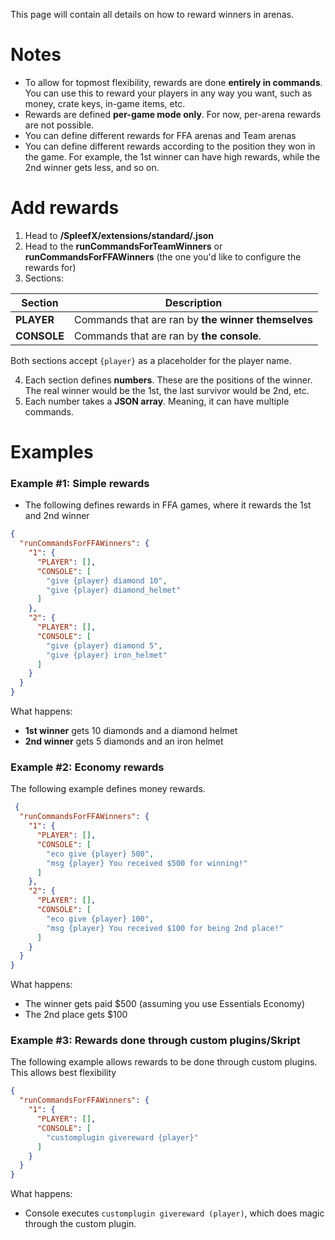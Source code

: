 This page will contain all details on how to reward winners in arenas.

# Notes
 - To allow for topmost flexibility, rewards are done **entirely in commands**. You can use this to reward your players in any way you want, such as money, crate keys, in-game items, etc.
 - Rewards are defined **per-game mode only**. For now, per-arena rewards are not possible.
 - You can define different rewards for FFA arenas and Team arenas 
 - You can define different rewards according to the position they won in the game. For example, the 1st winner can have high rewards, while the 2nd winner gets less, and so on.

# Add rewards
1. Head to **/SpleefX/extensions/standard/<mode>.json**
2. Head to the **runCommandsForTeamWinners** or **runCommandsForFFAWinners** (the one you'd like to configure the rewards for)
3. Sections:

| Section | Description |
|--|--|
| **PLAYER** | Commands that are ran by **the winner themselves** |
| **CONSOLE** | Commands that are ran by **the console**. |
Both  sections accept `{player}` as a placeholder for the player name.

4. Each section defines **numbers**. These are the positions of the winner. The real winner would be the 1st, the last survivor would be 2nd, etc.
5.  Each number takes a **JSON array**. Meaning, it can have multiple commands. 

# Examples

### Example \#1: Simple rewards
 - The following defines rewards in FFA games, where it rewards the 1st and 2nd winner
```json
{
  "runCommandsForFFAWinners": {
    "1": {
      "PLAYER": [],
      "CONSOLE": [
        "give {player} diamond 10",
        "give {player} diamond_helmet"
      ]
    },
    "2": { 
      "PLAYER": [],
      "CONSOLE": [
        "give {player} diamond 5",
        "give {player} iron_helmet"
      ]
    }
  }
}
```
What happens:
 - **1st winner** gets 10 diamonds and a diamond helmet
 - **2nd winner** gets 5 diamonds and an iron helmet

### Example \#2: Economy rewards
The following example defines money rewards.
```json
 {
  "runCommandsForFFAWinners": {
    "1": {
      "PLAYER": [],
      "CONSOLE": [
        "eco give {player} 500",
        "msg {player} You received $500 for winning!"
      ]
    },
    "2": {
      "PLAYER": [],
      "CONSOLE": [
        "eco give {player} 100",
        "msg {player} You received $100 for being 2nd place!"
      ]
    }
  }
}
```
What happens:
 - The winner gets paid $500 (assuming you use Essentials Economy)
 - The 2nd place gets $100

### Example \#3: Rewards done through custom plugins/Skript
The following example allows rewards to be done through custom plugins. This allows best flexibility
```json
{
  "runCommandsForFFAWinners": {
    "1": {
      "PLAYER": [],
      "CONSOLE": [
        "customplugin givereward {player}"
      ]
    }
  }
}
```
What happens:
 - Console executes `customplugin givereward (player)`, which does magic through the custom plugin.
